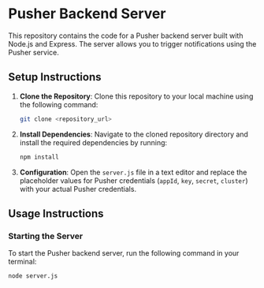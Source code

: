 # Pusher Backend Server

This repository contains the code for a Pusher backend server built with Node.js and Express. The server allows you to trigger notifications using the Pusher service.

## Setup Instructions

1. **Clone the Repository**: Clone this repository to your local machine using the following command:

    ```bash
    git clone <repository_url>
    ```

2. **Install Dependencies**: Navigate to the cloned repository directory and install the required dependencies by running:

    ```bash
    npm install
    ```

3. **Configuration**: Open the `server.js` file in a text editor and replace the placeholder values for Pusher credentials (`appId`, `key`, `secret`, `cluster`) with your actual Pusher credentials.

## Usage Instructions

### Starting the Server

To start the Pusher backend server, run the following command in your terminal:

```bash
node server.js
